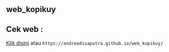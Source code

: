 ## web_kopikuy

## Cek web :
[Klik disini](https://andreadisaputra.github.io/web_kopikuy/)
atau 
`https://andreadisaputra.github.io/web_kopikuy/`


